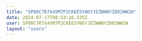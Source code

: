 ```yaml
---
title: "SP08C7R7X4VM7P2CKEE5YNGYJEZWWNYZ882WW2W"
date: 2024-07-17T08:53:16.535Z
user: SP08C7R7X4VM7P2CKEE5YNGYJEZWWNYZ882WW2W
layout: "users"
---
```

    